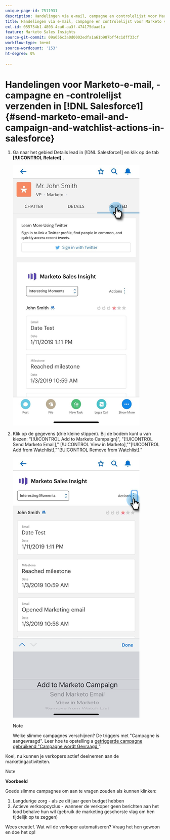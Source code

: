 ```yaml
---
unique-page-id: 7511931
description: Handelingen via e-mail, campagne en controlelijst voor Marketo verzenden in Salesforce1 - Marketo Docs - Productdocumentatie
title: Handelingen via e-mail, campagne en controlelijst voor Marketo verzenden in Salesforce1
exl-id: 055754b1-4803-4ca6-aa3f-474175daad1a
feature: Marketo Sales Insights
source-git-commit: 09a656c3a0d0002edfa1a61b987bff4c1dff33cf
workflow-type: tm+mt
source-wordcount: '153'
ht-degree: 0%

---
```


# Handelingen voor Marketo-e-mail, -campagne en -controlelijst verzenden in [!DNL Salesforce1] {#send-marketo-email-and-campaign-and-watchlist-actions-in-salesforce}

1. Ga naar het gebied Details lead in [!DNL Salesforce1] en klik op de tab **[!UICONTROL Related]** .

   ![](assets/one-1.png)

1. Klik op de gegevens (drie kleine stippen). Bij de bodem kunt u van kiezen: &quot;[!UICONTROL Add to Marketo Campaign]&quot;, &quot;[!UICONTROL Send Marketo Email],&quot; [!UICONTROL View in Marketo],&quot;&quot;[!UICONTROL Add from Watchlist],&quot;&quot;[!UICONTROL Remove from Watchlist].&quot;

   ![](assets/two-1.png)

   >[!NOTE]
   >
   >Welke slimme campagnes verschijnen? De triggers met &quot;Campagne is aangevraagd&quot;. Leer hoe te opstelling a [&#x200B; getriggerde campagne gebruikend &quot;Campagne wordt Gevraagd &#x200B;](/help/marketo/product-docs/core-marketo-concepts/smart-campaigns/flow-actions/request-campaign.md)&quot;.

Koel, nu kunnen je verkopers actief deelnemen aan de marketingactiviteiten.

>[!NOTE]
>
>**Voorbeeld**
>
>Goede slimme campagnes om aan te vragen zouden als kunnen klinken:
>
>1. Langdurige zorg - als ze dit jaar geen budget hebben
>1. Actieve verkoopcyclus - wanneer de verkoper geen berichten aan het lood behalve hun wil (gebruik de marketing geschorste vlag om hen tijdelijk op te zeggen)
>
>Wees creatief. Wat wil de verkoper automatiseren? Vraag het hen gewoon en doe het op!
